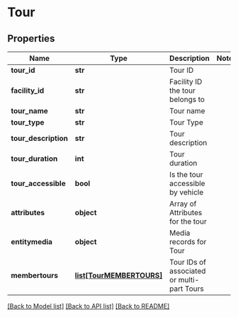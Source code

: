 # Tour

## Properties
Name | Type | Description | Notes
------------ | ------------- | ------------- | -------------
**tour_id** | **str** | Tour ID | 
**facility_id** | **str** | Facility ID the tour belongs to | 
**tour_name** | **str** | Tour name | 
**tour_type** | **str** | Tour Type | 
**tour_description** | **str** | Tour description | 
**tour_duration** | **int** | Tour duration | 
**tour_accessible** | **bool** | Is the tour accessible by vehicle | 
**attributes** | **object** | Array of Attributes for the tour | 
**entitymedia** | **object** | Media records for Tour | 
**membertours** | [**list[TourMEMBERTOURS]**](TourMEMBERTOURS.md) | Tour IDs of associated or multi-part Tours | 

[[Back to Model list]](../README.md#documentation-for-models) [[Back to API list]](../README.md#documentation-for-api-endpoints) [[Back to README]](../README.md)

